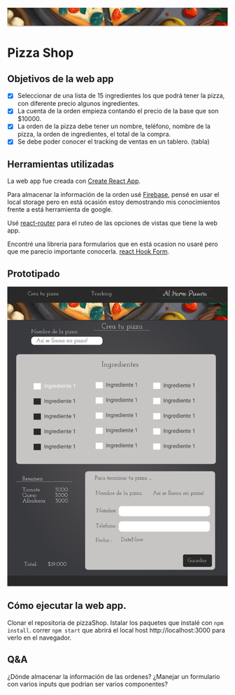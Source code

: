 <p align="center"> <img src="src/assets/images/banner.svg" width="1000"> </p>

# Pizza Shop 

## Objetivos de la web app

* [x] Seleccionar de una lista de 15 ingredientes los que podrá tener la pizza, con diferente precio algunos ingredientes.
* [x] La cuenta de la orden empieza contando el precio de la base que son $10000. 
* [x] La orden de la pizza debe tener un nombre, teléfono, nombre de la pizza, la orden de ingredientes, el total de la compra.
* [x] Se debe poder conocer el tracking de ventas en un tablero. (tabla)

## Herramientas utilizadas

La web app fue creada con [Create React App](https://github.com/facebook/create-react-app).

Para almacenar la información de la orden usé [Firebase](https://firebase.google.com/docs/firestore/quickstart?hl=es-419), pensé en usar el local storage pero en está ocasión estoy demostrando mis conocimientos frente a está herramienta de google. 

Usé [react-router](https://reactrouter.com/web/guides/quick-start) para el ruteo de las opciones de vistas que tiene la web app. 

Encontré una libreria para formularios que en está ocasion no usaré pero que me parecio importante conocerla. [react Hook Form](https://react-hook-form.com/get-started).

## Prototipado
<p align="center"> <img src="src/assets/images/Prototipo.png" width="1000"> </p>

## Cómo ejecutar la web app.

Clonar el repositoria de pizzaShop.
Istalar los paquetes que instalé con `npm install`. 
correr `npm start` que abrirá el local host http://localhost:3000 para verlo en el navegador. 

## Q&A

¿Dónde almacenar la información de las ordenes? 
¿Manejar un formulario con varios inputs que podrian ser varios componentes? 

